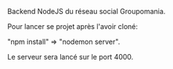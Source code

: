 Backend NodeJS du réseau social Groupomania.

Pour lancer se projet après l'avoir cloné:

"npm install" => "nodemon server".

Le serveur sera lancé sur le port 4000.

